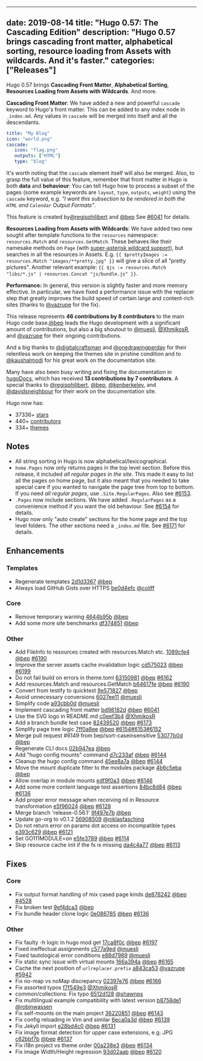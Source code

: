 
---
date: 2019-08-14
title: "Hugo 0.57: The Cascading Edition"
description: "Hugo 0.57 brings cascading front matter, alphabetical sorting, resource loading from Assets with wildcards. And it's faster."
categories: ["Releases"]
---

Hugo 0.57 brings **Cascading Front Matter**, **Alphabetical Sorting**, **Resources Loading from Assets with Wildcards**. And more.

**Cascading Front Matter**: We have added a new and powerful `cascade` keyword to Hugo's front matter. This can be added to any index node in `_index.md`. Any values in `cascade` will be merged into itself and all the descendants.

```yaml
title: "My Blog"
icon: "world.png"
cascade:
   icon: "flag.png"
   outputs: ["HTML"]
   type: "blog"
 ```
 
It's worth noting that the `cascade` element itself will also be merged. Also, to grasp the full value of this feature, remember that front matter in Hugo is both **data** and **behaviour**: You can tell Hugo how to process a subset of the pages (some example keywords are `layout`, `type`, `outputs`, `weight`) using the `cascade` keyword, e.g. _"I want this subsection to be rendered in both the `HTML` and `Calendar` Output Formats"_.
 
This feature is created by[@regisphilibert](https://github.com/regisphilibert) and [@bep](https://github.com/bep) See [#6041](https://github.com/gohugoio/hugo/issues/6041) for details.

**Resources Loading from Assets with Wildcards**: We have added two new sought after template functions to the `resources` namespace: `resources.Match` and `resources.GetMatch`. These behaves like their namesake methods on `Page` (with [super-asterisk wildcard support](https://github.com/gobwas/glob)), but searches in all the resources in Assets. E.g. `{{ $prettyImages := resources.Match "images/**pretty.jpg" }}` will give a slice of all "pretty pictures". Another relevant example: `{{ $js := resources.Match "libs/*.js" | resources.Concat "js/bundle.js" }}`.

**Performance:** In general, this version is slightly faster and more memory effective. In particular, we have fixed a performance issue with the replacer step that greatly improves the build speed of certain large and content-rich sites (thanks to [@vazrupe](https://github.com/vazrupe) for the fix).  

This release represents **46 contributions by 8 contributors** to the main Hugo code base.[@bep](https://github.com/bep) leads the Hugo development with a significant amount of contributions, but also a big shoutout to [@muesli](https://github.com/muesli), [@XhmikosR](https://github.com/XhmikosR), and [@vazrupe](https://github.com/vazrupe) for their ongoing contributions.

And a big thanks to [@digitalcraftsman](https://github.com/digitalcraftsman) and [@onedrawingperday](https://github.com/onedrawingperday) for their relentless work on keeping the themes site in pristine condition and to [@kaushalmodi](https://github.com/kaushalmodi) for his great work on the documentation site.

Many have also been busy writing and fixing the documentation in [hugoDocs](https://github.com/gohugoio/hugoDocs), 
which has received **13 contributions by 7 contributors**. A special thanks to [@regisphilibert](https://github.com/regisphilibert), [@bep](https://github.com/bep), [@kenberkeley](https://github.com/kenberkeley), and [@davidsneighbour](https://github.com/davidsneighbour) for their work on the documentation site.

Hugo now has:

* 37336+ [stars](https://github.com/gohugoio/hugo/stargazers)
* 440+ [contributors](https://github.com/gohugoio/hugo/graphs/contributors)
* 334+ [themes](http://themes.gohugo.io/)

## Notes

* All string sorting in Hugo is now alphabetical/lexicographical.
* `home.Pages` now only returns pages in the top level section. Before this release, it included _all regular pages in the site_. This made it easy to list all the pages on home page, but it also meant that you needed to take special care if you wanted to navigate the page tree from top to bottom. If you need _all regular pages_, use `.Site.RegularPages`.  Also see [#6153](https://github.com/gohugoio/hugo/issues/6153).
* `.Pages` now include sections. We have added `.RegularPages` as a convenience method if you want the old behaviour. See [#6154](https://github.com/gohugoio/hugo/issues/6154) for details.
* Hugo now only "auto create" sections for the home page and the top level folders. The other sections need a `_index.md` file. See [#6171](https://github.com/gohugoio/hugo/issues/6171) for details.


## Enhancements

### Templates

* Regenerate templates [2d1d3367](https://github.com/gohugoio/hugo/commit/2d1d33673d82c5073335e18944744606a71a5029) [@bep](https://github.com/bep) 
* Always load GitHub Gists over HTTPS [be0d4efc](https://github.com/gohugoio/hugo/commit/be0d4efc3db18035a04b188e089c09cdd8e04365) [@coliff](https://github.com/coliff) 

### Core

* Remove temporary warning [4644b95b](https://github.com/gohugoio/hugo/commit/4644b95bd568946429482aa36eeaff1eec6a7075) [@bep](https://github.com/bep) 
* Add some more site benchmarks [df374851](https://github.com/gohugoio/hugo/commit/df374851a0683f1446f33a4afef74c42f7d3eaaf) [@bep](https://github.com/bep) 

### Other

* Add FileInfo to resources created with resources.Match etc. [1089cfe4](https://github.com/gohugoio/hugo/commit/1089cfe4e1c35bec1f269b8280da43b367b5d070) [@bep](https://github.com/bep) [#6190](https://github.com/gohugoio/hugo/issues/6190)
* Improve the server assets cache invalidation logic [cd575023](https://github.com/gohugoio/hugo/commit/cd575023af846aa18ffa709f37bc70277e98cad3) [@bep](https://github.com/bep) [#6199](https://github.com/gohugoio/hugo/issues/6199)
* Do not fail build on errors in theme.toml [63150981](https://github.com/gohugoio/hugo/commit/6315098104ff80f8be6d5ae812835b4b4079582e) [@bep](https://github.com/bep) [#6162](https://github.com/gohugoio/hugo/issues/6162)
* Add resources.Match and resources.GetMatch [b64617fe](https://github.com/gohugoio/hugo/commit/b64617fe4f90da030bcf4a9c5a4913393ce96b14) [@bep](https://github.com/bep) [#6190](https://github.com/gohugoio/hugo/issues/6190)
* Convert from testify to quicktest [9e571827](https://github.com/gohugoio/hugo/commit/9e571827055dedb46b78c5db3d17d6913f14870b) [@bep](https://github.com/bep) 
* Avoid unnecessary conversions [6027ee11](https://github.com/gohugoio/hugo/commit/6027ee11082d0b9d72de1d4d1980a702be294ad2) [@muesli](https://github.com/muesli) 
* Simplify code [a93cbb0d](https://github.com/gohugoio/hugo/commit/a93cbb0d6cc6e3a78ba34aa372abc5b41ca24b2c) [@muesli](https://github.com/muesli) 
* Implement cascading front matter [bd98182d](https://github.com/gohugoio/hugo/commit/bd98182dbde893a8a809661c70633741bbf63911) [@bep](https://github.com/bep) [#6041](https://github.com/gohugoio/hugo/issues/6041)
* Use the SVG logo in README.md [c0eef3b4](https://github.com/gohugoio/hugo/commit/c0eef3b401615e85bb74baee6a515abcf531fc2c) [@XhmikosR](https://github.com/XhmikosR) 
* Add a branch bundle test case [82439520](https://github.com/gohugoio/hugo/commit/824395204680496d528684587a1f2977394aff3d) [@bep](https://github.com/bep) [#6173](https://github.com/gohugoio/hugo/issues/6173)
* Simplify page tree logic [7ff0a8ee](https://github.com/gohugoio/hugo/commit/7ff0a8ee9fe8d710d407e57faf1fda43bd635f28) [@bep](https://github.com/bep) [#6154](https://github.com/gohugoio/hugo/issues/6154)[#6153](https://github.com/gohugoio/hugo/issues/6153)[#6152](https://github.com/gohugoio/hugo/issues/6152)
* Merge pull request #6149 from bep/sort-caseinsensitive [53077b0d](https://github.com/gohugoio/hugo/commit/53077b0da54906feee64a03612e5186043e17341) [@bep](https://github.com/bep) 
* Regenerate CLI docs [02b947ea](https://github.com/gohugoio/hugo/commit/02b947eaa3cc68404180d796a2f7119dce074539) [@bep](https://github.com/bep) 
* Add "hugo config mounts" command [d7c233af](https://github.com/gohugoio/hugo/commit/d7c233afee6a16b1947f60b7e5450e40612997bb) [@bep](https://github.com/bep) [#6144](https://github.com/gohugoio/hugo/issues/6144)
* Cleanup the hugo config command [45ee8a7a](https://github.com/gohugoio/hugo/commit/45ee8a7a52213bf394c7f41a72be78084ddc789a) [@bep](https://github.com/bep) [#6144](https://github.com/gohugoio/hugo/issues/6144)
* Move the mount duplicate filter to the modules package [4b6c5eba](https://github.com/gohugoio/hugo/commit/4b6c5eba306e6e69f3dd07a6c102bfc8040b38c9) [@bep](https://github.com/bep) 
* Allow overlap in module mounts [edf9f0a3](https://github.com/gohugoio/hugo/commit/edf9f0a354e5eaa556f8faed70b5243b7273b35c) [@bep](https://github.com/bep) [#6146](https://github.com/gohugoio/hugo/issues/6146)
* Add some more content language test assertions [84bc8d84](https://github.com/gohugoio/hugo/commit/84bc8d84e4d2ec1fc94aee3113ebc570a28d1d16) [@bep](https://github.com/bep) [#6136](https://github.com/gohugoio/hugo/issues/6136)
* Add proper error message when receiving nil in Resource transformation [e5f96024](https://github.com/gohugoio/hugo/commit/e5f960245938d8d8b4e99f312e9907f8d3aebf7a) [@bep](https://github.com/bep) [#6128](https://github.com/gohugoio/hugo/issues/6128)
* Merge branch 'release-0.56.1' [9f497e7b](https://github.com/gohugoio/hugo/commit/9f497e7b5f77d0eb45d932a2301e648a3cd2d88f) [@bep](https://github.com/bep) 
* Update go-org to v0.1.2 [56908509](https://github.com/gohugoio/hugo/commit/56908509eb3a5779743a2314c05693a732b7feb3) [@niklasfasching](https://github.com/niklasfasching) 
* Do not return error on params dot access on incompatible types [e393c629](https://github.com/gohugoio/hugo/commit/e393c6290e827111a8a2e486791dc21f63a92b55) [@bep](https://github.com/bep) [#6121](https://github.com/gohugoio/hugo/issues/6121)
* Set GO111MODULE=on [e5fe3789](https://github.com/gohugoio/hugo/commit/e5fe378925c16c75902bbb46499c376c530ebdb5) [@bep](https://github.com/bep) [#6114](https://github.com/gohugoio/hugo/issues/6114)
* Skip resource cache init if the fs is missing [da4c4a77](https://github.com/gohugoio/hugo/commit/da4c4a7789d403af3f4f4fdd5dfd3327535e4050) [@bep](https://github.com/bep) [#6113](https://github.com/gohugoio/hugo/issues/6113)

## Fixes

### Core

* Fix output format handling of mix cased page kinds [de876242](https://github.com/gohugoio/hugo/commit/de87624241daa86660f205cc72a745409b9c9238) [@bep](https://github.com/bep) [#4528](https://github.com/gohugoio/hugo/issues/4528)
* Fix broken test [9ef4dca3](https://github.com/gohugoio/hugo/commit/9ef4dca361727a78e0f66f8f4e54c64e4c4781cb) [@bep](https://github.com/bep) 
* Fix bundle header clone logic [0e086785](https://github.com/gohugoio/hugo/commit/0e086785fa4be8086256e9d7de6cda78e18d00ee) [@bep](https://github.com/bep) [#6136](https://github.com/gohugoio/hugo/issues/6136)

### Other

* Fix faulty -h logic in hugo mod get [17ca8f0c](https://github.com/gohugoio/hugo/commit/17ca8f0c4c636752fb9da2ad551679275dc03dd3) [@bep](https://github.com/bep) [#6197](https://github.com/gohugoio/hugo/issues/6197)
* Fixed ineffectual assignments [c577a9ed](https://github.com/gohugoio/hugo/commit/c577a9ed2347559783c44232e1f08414008c5203) [@muesli](https://github.com/muesli) 
* Fixed tautological error conditions [e88d7989](https://github.com/gohugoio/hugo/commit/e88d7989907108b656eccd92bccc076be72a5c03) [@muesli](https://github.com/muesli) 
* Fix static sync issue with virtual mounts [166a394a](https://github.com/gohugoio/hugo/commit/166a394a2fef6f2990e264cc8dfb722af2cc6a67) [@bep](https://github.com/bep) [#6165](https://github.com/gohugoio/hugo/issues/6165)
* Cache the next position of `urlreplacer.prefix` [a843ca53](https://github.com/gohugoio/hugo/commit/a843ca53b5e0f29df9535fa0e88408a63cdc2cd7) [@vazrupe](https://github.com/vazrupe) [#5942](https://github.com/gohugoio/hugo/issues/5942)
* Fix no-map vs noMap discrepancy [02397e76](https://github.com/gohugoio/hugo/commit/02397e76cece28b467de30ff0cb0f471d9b212ee) [@bep](https://github.com/bep) [#6166](https://github.com/gohugoio/hugo/issues/6166)
* Fix assorted typos [f7f549e3](https://github.com/gohugoio/hugo/commit/f7f549e3a7492c787c6abb4900cc0f57c8ab1826) [@XhmikosR](https://github.com/XhmikosR) 
* common/collections: Fix typo [6512d128](https://github.com/gohugoio/hugo/commit/6512d128c6d33b86f376764ab1d622a89ea18d20) [@shawnps](https://github.com/shawnps) 
* Fix multilingual example compatibility with latest version [b8758de1](https://github.com/gohugoio/hugo/commit/b8758de19ec75b4565075314f9578270a092bc6f) [@robinwassen](https://github.com/robinwassen) 
* Fix self-mounts on the main project [36220851](https://github.com/gohugoio/hugo/commit/36220851e4ed7fc3fa78aa250d001d5f922210e7) [@bep](https://github.com/bep) [#6143](https://github.com/gohugoio/hugo/issues/6143)
* Fix config reloading in Vim and similar [6eca0a3d](https://github.com/gohugoio/hugo/commit/6eca0a3dee77f0e764b1de2e10c10ec2b7cf8ef1) [@bep](https://github.com/bep) [#6139](https://github.com/gohugoio/hugo/issues/6139)
* Fix Jekyll import [e28bd4c0](https://github.com/gohugoio/hugo/commit/e28bd4c0f843f39cfcb715b6c9c7d249bad5b500) [@bep](https://github.com/bep) [#6131](https://github.com/gohugoio/hugo/issues/6131)
* Fix image format detection for upper case extensions, e.g. JPG [c62bbf7b](https://github.com/gohugoio/hugo/commit/c62bbf7b11d68d52ef11a4c6c70660914c473d08) [@bep](https://github.com/bep) [#6137](https://github.com/gohugoio/hugo/issues/6137)
* Fix i18n project vs theme order [00a238e3](https://github.com/gohugoio/hugo/commit/00a238e32c82b0651e4145e306840cffa46e535d) [@bep](https://github.com/bep) [#6134](https://github.com/gohugoio/hugo/issues/6134)
* Fix image Width/Height regression [93d02aab](https://github.com/gohugoio/hugo/commit/93d02aabe6e611d65c428a9c5669b422e1bcf5e8) [@bep](https://github.com/bep) [#6120](https://github.com/gohugoio/hugo/issues/6120)





